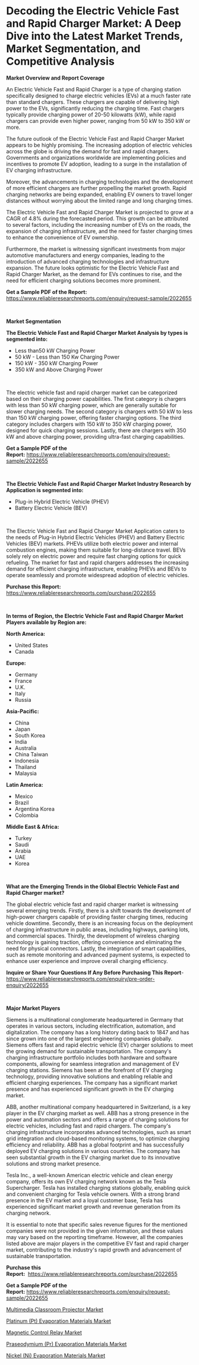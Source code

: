 <p><h1>Decoding the Electric Vehicle Fast and Rapid Charger Market: A Deep Dive into the Latest Market Trends, Market Segmentation, and Competitive Analysis</h1></p><p><strong>Market Overview and Report Coverage</strong></p>
<p><p>An Electric Vehicle Fast and Rapid Charger is a type of charging station specifically designed to charge electric vehicles (EVs) at a much faster rate than standard chargers. These chargers are capable of delivering high power to the EVs, significantly reducing the charging time. Fast chargers typically provide charging power of 20-50 kilowatts (kW), while rapid chargers can provide even higher power, ranging from 50 kW to 350 kW or more.</p><p>The future outlook of the Electric Vehicle Fast and Rapid Charger Market appears to be highly promising. The increasing adoption of electric vehicles across the globe is driving the demand for fast and rapid chargers. Governments and organizations worldwide are implementing policies and incentives to promote EV adoption, leading to a surge in the installation of EV charging infrastructure.</p><p>Moreover, the advancements in charging technologies and the development of more efficient chargers are further propelling the market growth. Rapid charging networks are being expanded, enabling EV owners to travel longer distances without worrying about the limited range and long charging times.</p><p>The Electric Vehicle Fast and Rapid Charger Market is projected to grow at a CAGR of 4.8% during the forecasted period. This growth can be attributed to several factors, including the increasing number of EVs on the roads, the expansion of charging infrastructure, and the need for faster charging times to enhance the convenience of EV ownership.</p><p>Furthermore, the market is witnessing significant investments from major automotive manufacturers and energy companies, leading to the introduction of advanced charging technologies and infrastructure expansion. The future looks optimistic for the Electric Vehicle Fast and Rapid Charger Market, as the demand for EVs continues to rise, and the need for efficient charging solutions becomes more prominent.</p></p>
<p><strong>Get a Sample PDF of the Report:</strong> <a href="https://www.reliableresearchreports.com/enquiry/request-sample/2022655">https://www.reliableresearchreports.com/enquiry/request-sample/2022655</a></p>
<p>&nbsp;</p>
<p><strong>Market Segmentation</strong></p>
<p><strong>The Electric Vehicle Fast and Rapid Charger Market Analysis by types is segmented into:</strong></p>
<p><ul><li>Less than50 kW Charging Power</li><li>50 kW - Less than 150 Kw Charging Power</li><li>150 kW - 350 kW Charging Power</li><li>350 kW and Above Charging Power</li></ul></p>
<p>&nbsp;</p>
<p><p>The electric vehicle fast and rapid charger market can be categorized based on their charging power capabilities. The first category is chargers with less than 50 kW charging power, which are generally suitable for slower charging needs. The second category is chargers with 50 kW to less than 150 kW charging power, offering faster charging options. The third category includes chargers with 150 kW to 350 kW charging power, designed for quick charging sessions. Lastly, there are chargers with 350 kW and above charging power, providing ultra-fast charging capabilities.</p></p>
<p><strong>Get a Sample PDF of the Report:</strong>&nbsp;<a href="https://www.reliableresearchreports.com/enquiry/request-sample/2022655">https://www.reliableresearchreports.com/enquiry/request-sample/2022655</a></p>
<p>&nbsp;</p>
<p><strong>The Electric Vehicle Fast and Rapid Charger Market Industry Research by Application is segmented into:</strong></p>
<p><ul><li>Plug-in Hybrid Electric Vehicle (PHEV)</li><li>Battery Electric Vehicle (BEV)</li></ul></p>
<p>&nbsp;</p>
<p><p>The Electric Vehicle Fast and Rapid Charger Market Application caters to the needs of Plug-in Hybrid Electric Vehicles (PHEV) and Battery Electric Vehicles (BEV) markets. PHEVs utilize both electric power and internal combustion engines, making them suitable for long-distance travel. BEVs solely rely on electric power and require fast charging options for quick refueling. The market for fast and rapid chargers addresses the increasing demand for efficient charging infrastructure, enabling PHEVs and BEVs to operate seamlessly and promote widespread adoption of electric vehicles.</p></p>
<p><strong>Purchase this Report:</strong>&nbsp; <a href="https://www.reliableresearchreports.com/purchase/2022655">https://www.reliableresearchreports.com/purchase/2022655</a></p>
<p>&nbsp;</p>
<p><strong>In terms of Region, the Electric Vehicle Fast and Rapid Charger Market Players available by Region are:</strong></p>
<p>
    <p> <strong> North America: </strong>
        <ul>
            <li>United States</li>
            <li>Canada</li>
        </ul>
        </p> 
    <p> <strong> Europe: </strong>
        <ul>
            <li>Germany</li>
            <li>France</li>
            <li>U.K.</li>
            <li>Italy</li>
            <li>Russia</li>
        </ul>
        </p> 
    <p> <strong> Asia-Pacific: </strong>
        <ul>
            <li>China</li>
            <li>Japan</li>
            <li>South Korea</li>
            <li>India</li>
            <li>Australia</li>
            <li>China Taiwan</li>
            <li>Indonesia</li>
            <li>Thailand</li>
            <li>Malaysia</li>
        </ul>
        </p> 
    <p> <strong> Latin America: </strong>
        <ul>
            <li>Mexico</li>
            <li>Brazil</li>
            <li>Argentina Korea</li>
            <li>Colombia</li>
        </ul>
        </p> 
    <p> <strong> Middle East & Africa: </strong>
        <ul>
            <li>Turkey</li>
            <li>Saudi</li>
            <li>Arabia</li>
            <li>UAE</li>
            <li>Korea</li>
        </ul>
    </p>
    </p>
<p>&nbsp;</p>
<p><strong>What are the Emerging Trends in the Global Electric Vehicle Fast and Rapid Charger market?</strong></p>
<p><p>The global electric vehicle fast and rapid charger market is witnessing several emerging trends. Firstly, there is a shift towards the development of high-power chargers capable of providing faster charging times, reducing vehicle downtime. Secondly, there is an increasing focus on the deployment of charging infrastructure in public areas, including highways, parking lots, and commercial spaces. Thirdly, the development of wireless charging technology is gaining traction, offering convenience and eliminating the need for physical connectors. Lastly, the integration of smart capabilities, such as remote monitoring and advanced payment systems, is expected to enhance user experience and improve overall charging efficiency.</p></p>
<p><strong>Inquire or Share Your Questions If Any Before Purchasing This Report</strong>- <a href="https://www.reliableresearchreports.com/enquiry/pre-order-enquiry/2022655">https://www.reliableresearchreports.com/enquiry/pre-order-enquiry/2022655</a></p>
<p>&nbsp;</p>
<p><strong>Major Market Players</strong></p>
<p><p>Siemens is a multinational conglomerate headquartered in Germany that operates in various sectors, including electrification, automation, and digitalization. The company has a long history dating back to 1847 and has since grown into one of the largest engineering companies globally. Siemens offers fast and rapid electric vehicle (EV) charger solutions to meet the growing demand for sustainable transportation. The company's charging infrastructure portfolio includes both hardware and software components, allowing for seamless integration and management of EV charging stations. Siemens has been at the forefront of EV charging technology, providing innovative solutions and enabling reliable and efficient charging experiences. The company has a significant market presence and has experienced significant growth in the EV charging market.</p><p>ABB, another multinational company headquartered in Switzerland, is a key player in the EV charging market as well. ABB has a strong presence in the power and automation sectors and offers a range of charging solutions for electric vehicles, including fast and rapid chargers. The company's charging infrastructure incorporates advanced technologies, such as smart grid integration and cloud-based monitoring systems, to optimize charging efficiency and reliability. ABB has a global footprint and has successfully deployed EV charging solutions in various countries. The company has seen substantial growth in the EV charging market due to its innovative solutions and strong market presence.</p><p>Tesla Inc., a well-known American electric vehicle and clean energy company, offers its own EV charging network known as the Tesla Supercharger. Tesla has installed charging stations globally, enabling quick and convenient charging for Tesla vehicle owners. With a strong brand presence in the EV market and a loyal customer base, Tesla has experienced significant market growth and revenue generation from its charging network.</p><p>It is essential to note that specific sales revenue figures for the mentioned companies were not provided in the given information, and these values may vary based on the reporting timeframe. However, all the companies listed above are major players in the competitive EV fast and rapid charger market, contributing to the industry's rapid growth and advancement of sustainable transportation.</p></p>
<p><strong>Purchase this Report:</strong>&nbsp;&nbsp;<a href="https://www.reliableresearchreports.com/purchase/2022655">https://www.reliableresearchreports.com/purchase/2022655</a></p>
<p></p>
<p><strong>Get a Sample PDF of the Report:</strong>&nbsp;<a href="https://www.reliableresearchreports.com/enquiry/request-sample/2022655">https://www.reliableresearchreports.com/enquiry/request-sample/2022655</a></p>
<p><p><a href="https://github.com/FassouRP/Market-Research-Report-List-1/blob/main/multimedia-classroom-projector-market.md">Multimedia Classroom Projector Market</a></p><p><a href="https://medium.com/@primeyash92/platinum-pt-evaporation-materials-market-trends-forecast-and-competitive-analysis-to-2030-5513d1a572be">Platinum (Pt) Evaporation Materials Market</a></p><p><a href="https://github.com/ashepherd82/Market-Research-Report-List-1/blob/main/magnetic-control-relay-market.md">Magnetic Control Relay Market</a></p><p><a href="https://medium.com/@shiv151299/praseodymium-pr-evaporation-materials-market-exploring-market-share-market-trends-and-future-e9caa8c4320f">Praseodymium (Pr) Evaporation Materials Market</a></p><p><a href="https://medium.com/@shubham99912151/nickel-ni-evaporation-materials-market-furnishes-information-on-market-share-market-trends-and-e8ee02ab3d96">Nickel (Ni) Evaporation Materials Market</a></p></p>